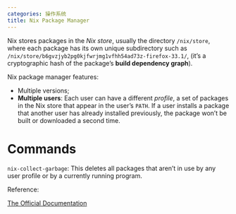 ```yaml
---
categories: 操作系统
title: Nix Package Manager
---
```


Nix stores packages in the *Nix store*, usually the directory `/nix/store`, where each package has its own unique subdirectory such as `/nix/store/b6gvzjyb2pg0kjfwrjmg1vfhh54ad73z-firefox-33.1/`, (it’s a cryptographic hash of the package’s **build dependency graph**).

Nix package manager features:

- Multiple versions;
- **Multiple users**: Each user can have a different *profile*, a set of packages in the Nix store that appear in the user’s `PATH`. If a user installs a package that another user has already installed previously, the package won’t be built or downloaded a second time.

# Commands

`nix-collect-garbage`: This deletes all packages that aren’t in use by any user profile or by a currently running program.

Reference:

[The Official Documentation](https://nixos.org/manual/nix/stable/)